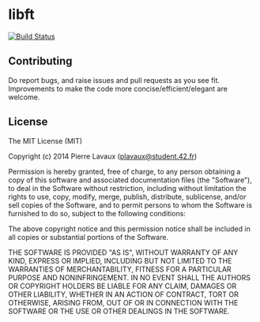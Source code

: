 libft
===

[![Build Status](https://magnum.travis-ci.com/PierreLvx/libft.svg?token=7wgBD5aA9jP9JhhCSDw5)](https://magnum.travis-ci.com/PierreLvx/libft)

Contributing
---

Do report bugs, and raise issues and pull requests as you see fit. Improvements to make the code more concise/efficient/elegant are welcome.

License
---

The MIT License (MIT)

Copyright (c) 2014 Pierre Lavaux (plavaux@student.42.fr)

Permission is hereby granted, free of charge, to any person obtaining a copy
of this software and associated documentation files (the "Software"), to deal
in the Software without restriction, including without limitation the rights
to use, copy, modify, merge, publish, distribute, sublicense, and/or sell
copies of the Software, and to permit persons to whom the Software is
furnished to do so, subject to the following conditions:

The above copyright notice and this permission notice shall be included in all
copies or substantial portions of the Software.

THE SOFTWARE IS PROVIDED "AS IS", WITHOUT WARRANTY OF ANY KIND, EXPRESS OR
IMPLIED, INCLUDING BUT NOT LIMITED TO THE WARRANTIES OF MERCHANTABILITY,
FITNESS FOR A PARTICULAR PURPOSE AND NONINFRINGEMENT. IN NO EVENT SHALL THE
AUTHORS OR COPYRIGHT HOLDERS BE LIABLE FOR ANY CLAIM, DAMAGES OR OTHER
LIABILITY, WHETHER IN AN ACTION OF CONTRACT, TORT OR OTHERWISE, ARISING FROM,
OUT OF OR IN CONNECTION WITH THE SOFTWARE OR THE USE OR OTHER DEALINGS IN THE
SOFTWARE.
